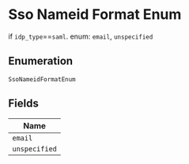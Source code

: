 
# Sso Nameid Format Enum

if `idp_type`==`saml`. enum: `email`, `unspecified`

## Enumeration

`SsoNameidFormatEnum`

## Fields

| Name |
|  --- |
| `email` |
| `unspecified` |

